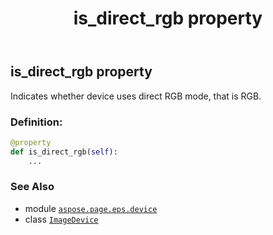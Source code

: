 ﻿---
title: is_direct_rgb property
second_title: Aspose.Page for Python via .NET API References
description: 
type: docs
weight: 650
url: /python-net/aspose.page.eps.device/imagedevice/is_direct_rgb/
is_root: false
---

## is_direct_rgb property


Indicates whether device uses direct RGB mode, that is RGB.
### Definition:
```python
@property
def is_direct_rgb(self):
    ...
```

### See Also
* module [`aspose.page.eps.device`](../../)
* class [`ImageDevice`](/page/python-net/aspose.page.eps.device/imagedevice)
